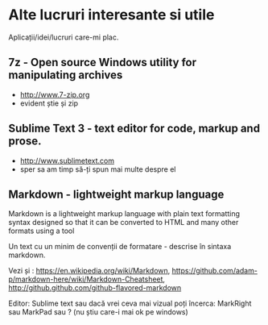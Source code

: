 # Alte lucruri interesante si utile

Aplicații/idei/lucruri care-mi plac.


## 7z - Open source Windows utility for manipulating archives 
 - http://www.7-zip.org
 - evident știe și zip

## Sublime Text 3 - text editor for code, markup and prose.
 - http://www.sublimetext.com
 - sper sa am timp să-ți spun mai multe despre el
 
## Markdown -  lightweight markup language  
 Markdown is a lightweight markup language with plain text formatting syntax designed so that it can be converted to HTML and many other formats using a tool
 
Un text cu un minim de convenții de formatare - descrise în sintaxa markdown.

Vezi și : https://en.wikipedia.org/wiki/Markdown, https://github.com/adam-p/markdown-here/wiki/Markdown-Cheatsheet, http://github.github.com/github-flavored-markdown

Editor: Sublime text sau dacă vrei ceva mai vizual poți încerca: MarkRight sau MarkPad sau ? (nu știu care-i mai ok pe windows) 

